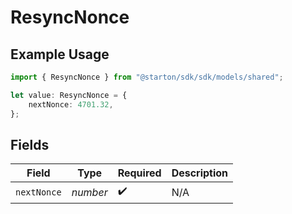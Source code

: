# ResyncNonce

## Example Usage

```typescript
import { ResyncNonce } from "@starton/sdk/sdk/models/shared";

let value: ResyncNonce = {
    nextNonce: 4701.32,
};
```

## Fields

| Field              | Type               | Required           | Description        |
| ------------------ | ------------------ | ------------------ | ------------------ |
| `nextNonce`        | *number*           | :heavy_check_mark: | N/A                |